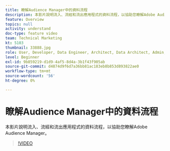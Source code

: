 ```yaml
---
title: 瞭解Audience Manager中的資料流程
description: 本影片說明流入、流經和流出應用程式的資料流程，以協助您瞭解Adobe Audience Manager。
feature: Overview
topics: null
activity: understand
doc-type: feature video
team: Technical Marketing
kt: 5103
thumbnail: 33888.jpg
role: User, Developer, Data Engineer, Architect, Data Architect, Admin, Leader
level: Beginner
exl-id: 9b859219-d1d9-4af5-8d4a-3b1f43f905ab
source-git-commit: d4874d9f6d7a36bb81ac183eb8b853d893822ae0
workflow-type: tm+mt
source-wordcount: '56'
ht-degree: 0%

---
```


# 瞭解Audience Manager中的資料流程

本影片說明流入、流經和流出應用程式的資料流程，以協助您瞭解Adobe Audience Manager。

>[!VIDEO](https://video.tv.adobe.com/v/33888/?quality=12)
